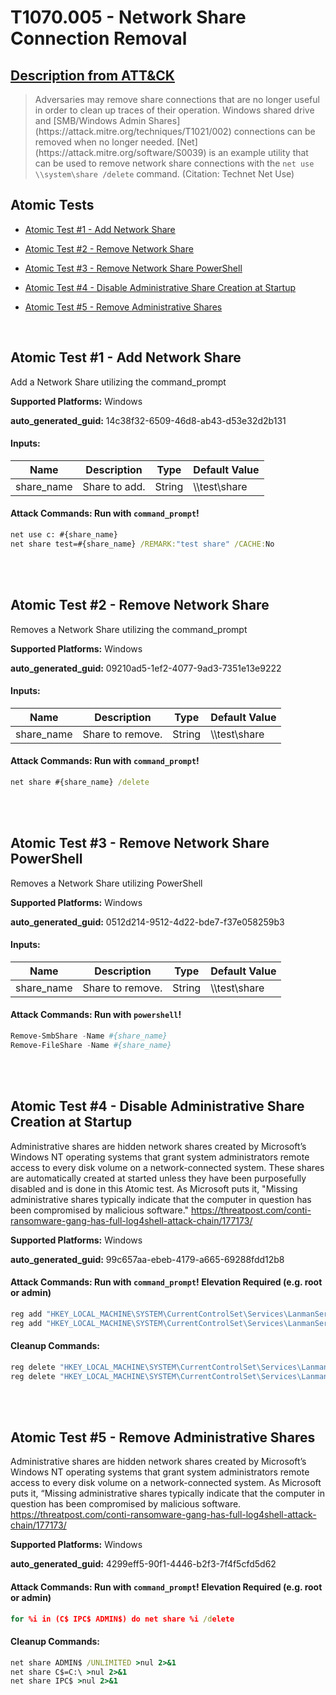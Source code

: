 # T1070.005 - Network Share Connection Removal
## [Description from ATT&CK](https://attack.mitre.org/techniques/T1070/005)
<blockquote>Adversaries may remove share connections that are no longer useful in order to clean up traces of their operation. Windows shared drive and [SMB/Windows Admin Shares](https://attack.mitre.org/techniques/T1021/002) connections can be removed when no longer needed. [Net](https://attack.mitre.org/software/S0039) is an example utility that can be used to remove network share connections with the <code>net use \\system\share /delete</code> command. (Citation: Technet Net Use)</blockquote>

## Atomic Tests

- [Atomic Test #1 - Add Network Share](#atomic-test-1---add-network-share)

- [Atomic Test #2 - Remove Network Share](#atomic-test-2---remove-network-share)

- [Atomic Test #3 - Remove Network Share PowerShell](#atomic-test-3---remove-network-share-powershell)

- [Atomic Test #4 - Disable Administrative Share Creation at Startup](#atomic-test-4---disable-administrative-share-creation-at-startup)

- [Atomic Test #5 - Remove Administrative Shares](#atomic-test-5---remove-administrative-shares)


<br/>

## Atomic Test #1 - Add Network Share
Add a Network Share utilizing the command_prompt

**Supported Platforms:** Windows


**auto_generated_guid:** 14c38f32-6509-46d8-ab43-d53e32d2b131





#### Inputs:
| Name | Description | Type | Default Value |
|------|-------------|------|---------------|
| share_name | Share to add. | String | &#92;&#92;test&#92;share|


#### Attack Commands: Run with `command_prompt`! 


```cmd
net use c: #{share_name}
net share test=#{share_name} /REMARK:"test share" /CACHE:No
```






<br/>
<br/>

## Atomic Test #2 - Remove Network Share
Removes a Network Share utilizing the command_prompt

**Supported Platforms:** Windows


**auto_generated_guid:** 09210ad5-1ef2-4077-9ad3-7351e13e9222





#### Inputs:
| Name | Description | Type | Default Value |
|------|-------------|------|---------------|
| share_name | Share to remove. | String | &#92;&#92;test&#92;share|


#### Attack Commands: Run with `command_prompt`! 


```cmd
net share #{share_name} /delete
```






<br/>
<br/>

## Atomic Test #3 - Remove Network Share PowerShell
Removes a Network Share utilizing PowerShell

**Supported Platforms:** Windows


**auto_generated_guid:** 0512d214-9512-4d22-bde7-f37e058259b3





#### Inputs:
| Name | Description | Type | Default Value |
|------|-------------|------|---------------|
| share_name | Share to remove. | String | &#92;&#92;test&#92;share|


#### Attack Commands: Run with `powershell`! 


```powershell
Remove-SmbShare -Name #{share_name}
Remove-FileShare -Name #{share_name}
```






<br/>
<br/>

## Atomic Test #4 - Disable Administrative Share Creation at Startup
Administrative shares are hidden network shares created by Microsoft’s Windows NT operating systems that grant system administrators 
remote access to every disk volume on a network-connected system. These shares are automatically created at started unless they have been
purposefully disabled and is done in this Atomic test. As Microsoft puts it, "Missing administrative shares typically 
indicate that the computer in question has been compromised by malicious software."
https://threatpost.com/conti-ransomware-gang-has-full-log4shell-attack-chain/177173/

**Supported Platforms:** Windows


**auto_generated_guid:** 99c657aa-ebeb-4179-a665-69288fdd12b8






#### Attack Commands: Run with `command_prompt`!  Elevation Required (e.g. root or admin) 


```cmd
reg add "HKEY_LOCAL_MACHINE\SYSTEM\CurrentControlSet\Services\LanmanServer\Parameters" /v AutoShareServer /t REG_DWORD /d 0 /f
reg add "HKEY_LOCAL_MACHINE\SYSTEM\CurrentControlSet\Services\LanmanServer\Parameters" /v AutoShareWks /t REG_DWORD /d 0 /f
```

#### Cleanup Commands:
```cmd
reg delete "HKEY_LOCAL_MACHINE\SYSTEM\CurrentControlSet\Services\LanmanServer\Parameters" /v AutoShareServer /f
reg delete "HKEY_LOCAL_MACHINE\SYSTEM\CurrentControlSet\Services\LanmanServer\Parameters" /v AutoShareWks /f
```





<br/>
<br/>

## Atomic Test #5 - Remove Administrative Shares
Administrative shares are hidden network shares created by Microsoft’s Windows NT operating systems that grant system administrators 
remote access to every disk volume on a network-connected system. As Microsoft puts it, “Missing administrative shares typically 
indicate that the computer in question has been compromised by malicious software.
https://threatpost.com/conti-ransomware-gang-has-full-log4shell-attack-chain/177173/

**Supported Platforms:** Windows


**auto_generated_guid:** 4299eff5-90f1-4446-b2f3-7f4f5cfd5d62






#### Attack Commands: Run with `command_prompt`!  Elevation Required (e.g. root or admin) 


```cmd
for %i in (C$ IPC$ ADMIN$) do net share %i /delete
```

#### Cleanup Commands:
```cmd
net share ADMIN$ /UNLIMITED >nul 2>&1
net share C$=C:\ >nul 2>&1
net share IPC$ >nul 2>&1
```





<br/>
